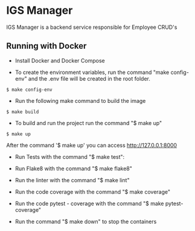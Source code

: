 IGS Manager
====================

IGS Manager is a backend service responsible for Employee CRUD's

## Running with Docker

* Install Docker and Docker Compose


* To create the environment variables, run the command "make config-env" and the .env file will be created in the root folder.
```
$ make config-env
```

* Run the following make command to build the image
```
$ make build
```

* To build and run the project run the command "$ make up"
```
$ make up
```
After the command '$ make up' you can access http://127.0.0.1:8000

* Run Tests with the command "$ make test":

* Run Flake8 with the command "$ make flake8"

* Run the linter with the command "$ make lint"

* Run the code coverage with the command "$ make coverage"

* Run the code pytest - coverage with the command "$ make pytest-coverage"

* Run the command "$ make down" to stop the containers
